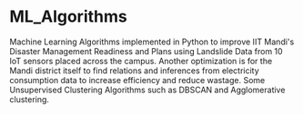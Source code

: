 # ML_Algorithms

Machine Learning Algorithms implemented in Python to improve IIT Mandi's Disaster Management Readiness and Plans using Landslide Data from 10 IoT sensors placed across the campus. 
Another optimization is for the Mandi district itself to find relations and inferences from electricity consumption data to increase efficiency and reduce wastage.
Some Unsupervised Clustering Algorithms such as DBSCAN and Agglomerative clustering.
